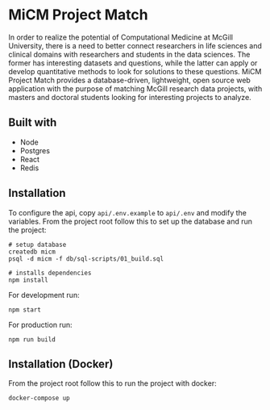 # MiCM Project Match
In order to realize the potential of Computational Medicine at
McGill University, there is a need to better connect researchers
in life sciences and clinical domains with researchers and students
in the data sciences. The former has interesting datasets and
questions, while the latter can apply or develop quantitative
methods to look for solutions to these questions. MiCM Project Match
provides a database-driven, lightweight, open source web application
with the purpose of matching McGill research data projects, with
masters and doctoral students looking for interesting projects
to analyze.

## Built with
- Node
- Postgres
- React
- Redis

## Installation
To configure the api, copy `api/.env.example` to `api/.env` and modify the variables.
From the project root follow this to set up the database and run the project:
```
# setup database
createdb micm
psql -d micm -f db/sql-scripts/01_build.sql

# installs dependencies
npm install
```
For development run:
```
npm start
```
For production run:
```
npm run build
```

## Installation (Docker)
From the project root follow this to run the project with docker:
```
docker-compose up
```
